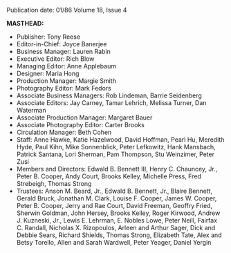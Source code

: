 Publication date: 01/86
Volume 18, Issue 4

**MASTHEAD:**
- Publisher: Tony Reese
- Editor-in-Chief: Joyce Banerjee
- Business Manager: Lauren Rabin
- Executive Editor: Rich Blow
- Managing Editor: Anne Applebaum
- Designer: Maria Hong
- Production Manager: Margie Smith
- Photography Editor: Mark Fedors
- Associate Business Managers: Rob Lindeman, Barrie Seidenberg
- Associate Editors: Jay Carney, Tamar Lehrich, Melissa Turner, Dan Waterman
- Associate Production Manager: Margaret Bauer
- Associate Photography Editor: Carter Brooks
- Circulation Manager: Beth Cohen
- Staff: Anne Hawke, Katie Hazelwood, David Hoffman, Pearl Hu, Meredith Hyde, Paul Kihn, Mike Sonnenblick, Peter Lefkowitz, Hank Mansbach, Patrick Santana, Lori Sherman, Pam Thompson, Stu Weinzimer, Peter Zusi
- Members and Directors: Edwald B. Bennett III, Henry C. Chauncey, Jr., Peter B. Cooper, Andy Court, Brooks Kelley, Michelle Press, Fred Strebeigh, Thomas Strong
- Trustees: Anson M. Beard, Jr., Edwald B. Bennett, Jr., Blaire Bennett, Gerald Bruck, Jonathan M. Clark, Louise F. Cooper, James W. Cooper, Peter B. Cooper, Jerry and Rae Court, David Freeman, Geoffry Fried, Sherwin Goldman, John Hersey, Brooks Kelley, Roger Kirwood, Andrew J. Kuzneski, Jr., Lewis E. Lehrman, E. Nobles Lowe, Peter Neill, Fairfax C. Randall, Nicholas X. Rizopoulos, Arleen and Arthur Sager, Dick and Debbie Sears, Richard Shields, Thomas Strong, Elizabeth Tate, Alex and Betsy Torello, Allen and Sarah Wardwell, Peter Yeager, Daniel Yergin

